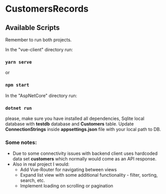 # CustomersRecords

## Available Scripts

Remember to run both projects.

In the "vue-client" directory run:

### `yarn serve`

or

### `npm start`

In the "AspNetCore" directory run:

### `dotnet run`

please, make sure you have installed all dependencies, Sqlite local database with **testdb** database and **Customers** table. Update **ConnectionStrings** inside **appsettings.json** file with your local path to DB.

### Some notes:

- Due to some connectivity issues with backend client uses hardcoded data set **customers** which normally would come as an API response.
- Also in real project I would:
  - Add Vue-Router for navigating between views
  - Expand list view with some additional functionality - filter, sorting, search, etc.
  - Implement loading on scrolling or pagination
